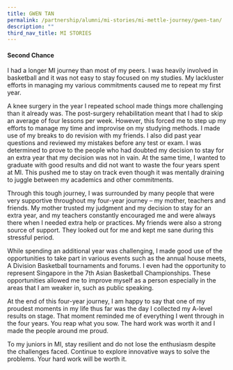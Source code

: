 ```yaml
---
title: GWEN TAN
permalink: /partnership/alumni/mi-stories/mi-mettle-journey/gwen-tan/
description: ""
third_nav_title: MI STORIES
---
```

<h4><strong>Second Chance</strong></h4>
<p>I had a longer MI journey than most of my peers. I was heavily involved in basketball and it was not easy to stay focused on my studies. My lackluster efforts in managing my various commitments caused me to repeat my first year.</p>
<p>A knee surgery in the year I repeated school made things more challenging than it already was. The post-surgery rehabilitation meant that I had to skip an average of four lessons per week. However, this forced me to step up my efforts to manage my time and improvise on my studying methods. I made use of my breaks to do revision with my friends. I also did past year questions and reviewed my mistakes before any test or exam. I was determined to prove to the people who had doubted my decision to stay for an extra year that my decision was not in vain. At the same time, I wanted to graduate with good results and did not want to waste the four years spent at MI. This pushed me to stay on track even though it was mentally draining to juggle between my academics and other commitments.</p>
<p>Through this tough journey, I was surrounded by many people that were very supportive throughout my four-year journey &ndash; my mother, teachers and friends. My mother trusted my judgment and my decision to stay for an extra year, and my teachers constantly encouraged me and were always there when I needed extra help or practices. My friends were also a strong source of support. They looked out for me and kept me sane during this stressful period.</p>
<p>While spending an additional year was challenging, I made good use of the opportunities to take part in various events such as the annual house meets, A Division Basketball tournaments and forums. I even had the opportunity to represent Singapore in the 7th Asian Basketball Championships. These opportunities allowed me to improve myself as a person especially in the areas that I am weaker in, such as public speaking.</p>
<p>At the end of this four-year journey, I am happy to say that one of my proudest moments in my life thus far was the day I collected my A-level results on stage. That moment reminded me of everything I went through in the four years. You reap what you sow. The hard work was worth it and I made the people around me proud.</p>
<p>To my juniors in MI, stay resilient and do not lose the enthusiasm despite the challenges faced. Continue to explore innovative ways to solve the problems. Your hard work will be worth it.</p>